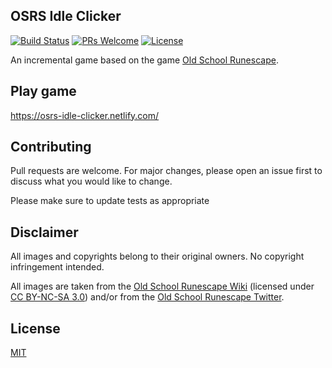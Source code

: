 ﻿## OSRS Idle Clicker
 
[![Build Status](https://img.shields.io/travis/daanheskes/OSRS-Idle-Clicker/master.svg)](https://travis-ci.org/daanheskes/OSRS-Idle-Clicker)
[![PRs Welcome](https://img.shields.io/badge/PRs-welcome-green.svg)](https://github.com/daanheskes/OSRS-Idle-Clicker/pulls)
[![License](https://img.shields.io/github/license/daanheskes/OSRS-Idle-Clicker.svg)](https://github.com/daanheskes/OSRS-Idle-Clicker/blob/master/LICENSE)

An incremental game based on the game [Old School Runescape](https://oldschool.runescape.com/).

## Play game

https://osrs-idle-clicker.netlify.com/

## Contributing
Pull requests are welcome. For major changes, please open an issue first to discuss what you would like to change.

Please make sure to update tests as appropriate


## Disclaimer

All images and copyrights belong to their original owners. No copyright infringement intended.

All images are taken from the [Old School Runescape Wiki](https://oldschool.runescape.wiki/) (licensed under [CC BY-NC-SA 3.0](https://creativecommons.org/licenses/by-nc-sa/3.0/)) and/or from the [Old School Runescape Twitter](https://twitter.com/oldschoolrs/).

## License
[MIT](https://github.com/daanheskes/OSRS-Idle-Clicker/blob/master/LICENSE)
